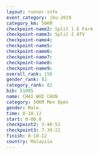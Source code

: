 ```yaml
---
layout: runner-info 
event_category: jbu-2019 
category_km: 50KM 
checkpoint-name2: Split 1 E Farm 
checkpoint-name3: Split 2 ATV 
checkpoint-name4: 
checkpoint-name5: 
checkpoint-name6: 
checkpoint-name7: 
checkpoint-name8: 
checkpoint-name9: 
overall_rank: 158
gender_rank: 82
category_rank: 82
bib: 51095
name: CHAI WUI CHUN
category: 50KM Men Open
gender: Male
time: 8-18-12
start: 0-00.0
checkpoint2: 3-46-51
checkpoint3: 7-39-22
finish: 8-18-12
country: Malaysia
---
```

